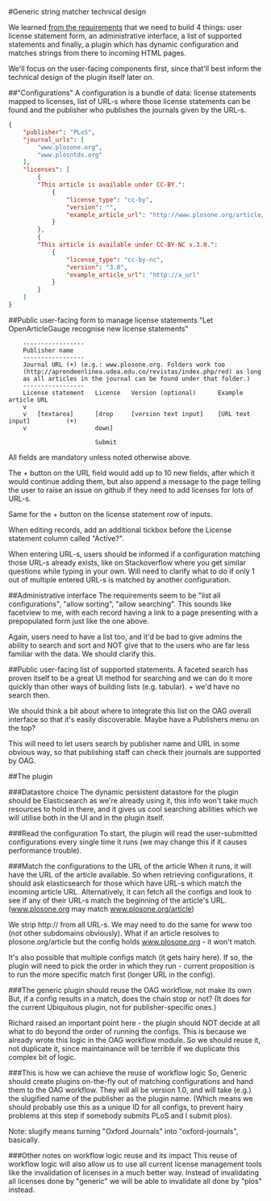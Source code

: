 #Generic string matcher technical design

We learned [from the requirements](generic_string_matcher_requirements.md)
that we need to build 4 things: user license statement form, an
administrative interface, a list of supported statements and finally, a
plugin which has dynamic configuration and matches strings from there to
incoming HTML pages.

We'll focus on the user-facing components first, since that'll best
inform the technical design of the plugin itself later on.

##"Configurations"
A configuration is a bundle of data: license statements mapped to
licenses, list of URL-s where those license statements can be found and
the publisher who publishes the journals given by the URL-s.

```json
{
    "publisher": "PLoS",
    "journal_urls": [
        "www.plosone.org",
        "www.plosntds.org"
    ],
    "licenses": [
        {
        "This article is available under CC-BY.":
            {
                "license_type": "cc-by",
                "version": "",
                "example_article_url": "http://www.plosone.org/article/info%3Adoi%2F10.1371%2Fjournal.pone.0031314"
            }
        },
        {
        "This article is available under CC-BY-NC v.3.0.":
            {
                "license_type": "cc-by-nc",
                "version": "3.0",
                "example_article_url": "http://a_url"
            }
        }
    ]
}
```

##Public user-facing form to manage license statements
"Let OpenArticleGauge recognise new license statements"

```
    -----------------
    Publisher name
    -----------------
    Journal URL (+) (e.g.: www.plosone.org. Folders work too
    (http://aprendeenlinea.udea.edu.co/revistas/index.php/red) as long
    as all articles in the journal can be found under that folder.)
    -----------------
    License statement   License   Version (optional)      Example article URL
    v
    v   [textarea]      [drop     [version text input]    [URL text input]          (+)
    v                   down]

                        Submit
```

All fields are mandatory unless noted otherwise above.

The + button on the URL field would add up to 10 new fields, after which
it would continue adding them, but also append a message to the page
telling the user to raise an issue on github if they need to add
licenses for lots of URL-s.

Same for the + button on the license statement row of inputs.

When editing records, add an additional tickbox before the License
statement column called "Active?".

When entering URL-s, users should be informed if a configuration
matching those URL-s already exists, like on Stackoverflow where you get
similar questions while typing in your own. Will need to clarify what to
do if only 1 out of multiple entered URL-s is matched by another
configuration.

##Administrative interface
The requirements seem to be "list all configurations", "allow sorting",
"allow searching". This sounds like facetview to me, with each record
having a link to a page presenting with a prepopulated form just like
the one above.

Again, users need to have a list too, and it'd be bad to give admins the
ability to search and sort and NOT give that to the users who are far
less familiar with the data. We should clarify this.

##Public user-facing list of supported statements.
A faceted search has proven itself to be a great UI method for searching
and we can do it more quickly than other ways of building lists (e.g.
tabular). + we'd have no search then.

We should think a bit about where to integrate this list on the OAG
overall interface so that it's easily discoverable. Maybe have a
Publishers menu on the top?

This will need to let users search by publisher name and URL in some
obvious way, so that publishing staff can check their journals are
supported by OAG.

##The plugin

###Datastore choice
The dynamic persistent datastore for the plugin should be Elasticsearch
as we're already using it, this info won't take much resources to hold
in there, and it gives us cool searching abilities which we will utilise
both in the UI and in the plugin itself.

###Read the configuration
To start, the plugin will read the user-submitted configurations every
single time it runs (we may change this if it causes performance
trouble).

###Match the configurations to the URL of the article
When it runs, it will have the URL of the article available. So
when retrieving configurations, it should ask  elasticsearch for those
which have URL-s which match the incoming article URL. Alternatively, it
can fetch all the configs and look to see if any of their URL-s match
the beginning of the article's URL. (www.plosone.org may match
www.plosone.org/article)

We strip http:// from all URL-s. We may need to do the same for www too
(not other subdomains obviously). What if an article resolves to
plosone.org/article but the config holds www.plosone.org - it won't
match.

It's also possible that multiple configs match (it gets hairy here). If
so, the plugin will need to pick the order in which they run - current
proposition is to run the more specific match first (longer URL in the
config).

###The generic plugin should reuse the OAG workflow, not make its own
But, if a config results in a match, does the chain stop or not? (It
does for the current Ubiquitous plugin, not for publisher-specific
ones.)

Richard raised an important point here - the plugin should NOT decide at
all what to do beyond the order of running the configs. This is because
we already wrote this logic in the OAG workflow module. So we should
reuse it, not duplicate it, since maintainance will be terrible if we
duplicate this complex bit of logic.

###This is how we can achieve the reuse of workflow logic
So, Generic should create plugins on-the-fly out of matching
configurations and hand them to the OAG workflow. They will all be
version 1.0, and will take (e.g.) the slugified name of the publisher as
the plugin name. (Which means we should probably use this as a unique ID
for all configs, to prevent hairy problems at this step if somebody
    submits PLoS and I submit plos).

Note: slugify means turning "Oxford Journals" into "oxford-journals",
basically.

###Other notes on workflow logic reuse and its impact
This reuse of workflow logic will also allow us to use all current
license management tools like the invalidation of licenses in a much
better way. Instead of invalidating all licenses done by "generic" we
will be able to invalidate all done by "plos" instead.
